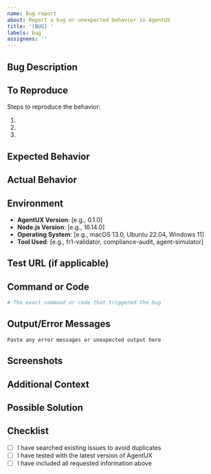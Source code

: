 ```yaml
---
name: Bug report
about: Report a bug or unexpected behavior in AgentUX
title: '[BUG] '
labels: bug
assignees: ''
---
```


## Bug Description

<!-- A clear and concise description of the bug -->

## To Reproduce

Steps to reproduce the behavior:

1.
2.
3.

## Expected Behavior

<!-- What you expected to happen -->

## Actual Behavior

<!-- What actually happened -->

## Environment

- **AgentUX Version**: [e.g., 0.1.0]
- **Node.js Version**: [e.g., 16.14.0]
- **Operating System**: [e.g., macOS 13.0, Ubuntu 22.04, Windows 11]
- **Tool Used**: [e.g., fr1-validator, compliance-audit, agent-simulator]

## Test URL (if applicable)

<!-- URL you were testing when the bug occurred -->

## Command or Code

```bash
# The exact command or code that triggered the bug
```

## Output/Error Messages

```
Paste any error messages or unexpected output here
```

## Screenshots

<!-- If applicable, add screenshots to help explain the problem -->

## Additional Context

<!-- Any other information that might be helpful -->

## Possible Solution

<!-- Optional: If you have an idea of what might be causing this -->

## Checklist

- [ ] I have searched existing issues to avoid duplicates
- [ ] I have tested with the latest version of AgentUX
- [ ] I have included all requested information above
